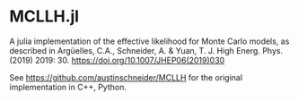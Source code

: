 # MCLLH.jl

A julia implementation of the effective likelihood for Monte Carlo models, as described in
  Argüelles, C.A., Schneider, A. & Yuan, T. J. High Energ. Phys. (2019) 2019: 30.
  https://doi.org/10.1007/JHEP06(2019)030
 
See https://github.com/austinschneider/MCLLH for the original implementation in C++, Python.

